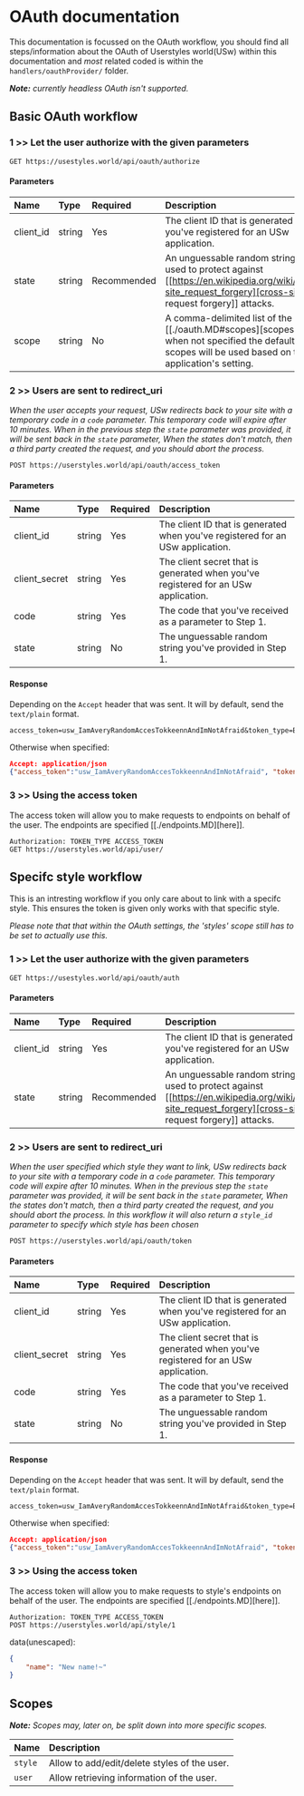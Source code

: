 # OAuth documentation

This documentation is focussed on the OAuth workflow, you should find all steps/information about the OAuth of Userstyles world(USw)
within this documentation and _most_ related coded is within the `handlers/oauthProvider/` folder.

_**Note:** currently headless OAuth isn't supported._

## Basic OAuth workflow

### 1 >> Let the user authorize with the given parameters
```
GET https://usestyles.world/api/oauth/authorize
```

#### Parameters

| Name |  Type | Required | Description |
| :--- | :--- | :--- | :--- |
| client_id | string | Yes | The client ID that is generated when you've registered for an USw application. |
| state | string | Recommended | An unguessable random string. It is used to protect against [[https://en.wikipedia.org/wiki/Cross-site_request_forgery][cross-site request forgery]] attacks. |
| scope | string | No | A comma-delimited list of the [[./oauth.MD#scopes][scopes]], when not specified the default scopes will be used based on the application's setting. |


### 2 >> Users are sent to redirect_uri

_When the user accepts your request, USw redirects back to your site with a temporary code in a `code` parameter. This temporary code will expire after 10 minutes. When in the previous step the `state` parameter was provided, it will be sent back in the `state` parameter, When the states don't match, then a third party created the request, and you should abort the process._

```
POST https://userstyles.world/api/oauth/access_token
```

#### Parameters

| Name |  Type | Required | Description |
| :--- | :--- | :--- | :--- |
| client_id | string | Yes | The client ID that is generated when you've registered for an USw application. |
| client_secret | string | Yes | The client secret that is generated when you've registered for an USw application. |
| code | string | Yes | The code that you've received as a parameter to Step 1. |
| state | string | No | The unguessable random string you've provided in Step 1. |


#### Response

Depending on the `Accept` header that was sent.
It will by default, send the `text/plain` format.

```
access_token=usw_IamAveryRandomAccesTokkeennAndImNotAfraid&token_type=Bearer
```

Otherwise when specified:
```json
Accept: application/json
{"access_token":"usw_IamAveryRandomAccesTokkeennAndImNotAfraid", "token_type":"Bearer"}
```

### 3 >> Using the access token

The access token will allow you to make requests to endpoints on behalf of the user.
The endpoints are specified [[./endpoints.MD][here]].

```
Authorization: TOKEN_TYPE ACCESS_TOKEN
GET https://userstyles.world/api/user/
```


## Specifc style workflow

This is an intresting workflow if you only care about to link with a specifc style.
This ensures the token is given only works with that specific style.

_Please note that that within the OAuth settings, the 'styles' scope still has to be set to actually use this._

### 1 >> Let the user authorize with the given parameters
```
GET https://usestyles.world/api/oauth/auth
```

#### Parameters

| Name |  Type | Required | Description |
| :--- | :--- | :--- | :--- |
| client_id | string | Yes | The client ID that is generated when you've registered for an USw application. |
| state | string | Recommended | An unguessable random string. It is used to protect against [[https://en.wikipedia.org/wiki/Cross-site_request_forgery][cross-site request forgery]] attacks. |


### 2 >> Users are sent to redirect_uri

_When the user specified which style they want to link, USw redirects back to your site with a temporary code in a `code` parameter. This temporary code will expire after 10 minutes. When in the previous step the `state` parameter was provided, it will be sent back in the `state` parameter, When the states don't match, then a third party created the request, and you should abort the process. In this workflow it will also return a `style_id` parameter to specify which style has been chosen_

```
POST https://userstyles.world/api/oauth/token
```

#### Parameters

| Name |  Type | Required | Description |
| :--- | :--- | :--- | :--- |
| client_id | string | Yes | The client ID that is generated when you've registered for an USw application. |
| client_secret | string | Yes | The client secret that is generated when you've registered for an USw application. |
| code | string | Yes | The code that you've received as a parameter to Step 1. |
| state | string | No | The unguessable random string you've provided in Step 1. |


#### Response

Depending on the `Accept` header that was sent.
It will by default, send the `text/plain` format.

```
access_token=usw_IamAveryRandomAccesTokkeennAndImNotAfraid&token_type=Bearer
```

Otherwise when specified:
```json
Accept: application/json
{"access_token":"usw_IamAveryRandomAccesTokkeennAndImNotAfraid", "token_type":"Bearer"}
```

### 3 >> Using the access token

The access token will allow you to make requests to style's endpoints on behalf of the user.
The endpoints are specified [[./endpoints.MD][here]].

```
Authorization: TOKEN_TYPE ACCESS_TOKEN
POST https://userstyles.world/api/style/1
```
data(unescaped):
```json
{
    "name": "New name!~"
}
```


## Scopes

_**Note:** Scopes may, later on, be split down into more specific scopes._

| Name | Description |
| :--- | :--- |
| `style` | Allow to add/edit/delete styles of the user. |
| `user` | Allow retrieving information of the user. |
